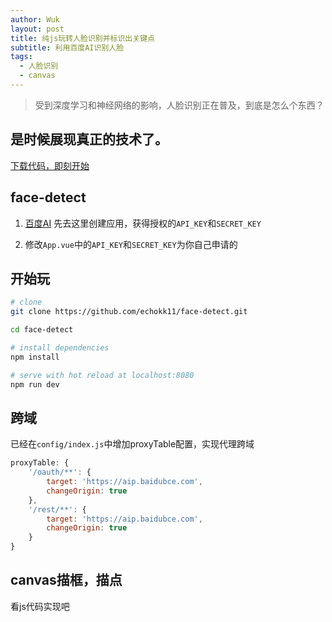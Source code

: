 ```yaml
---
author: Wuk
layout: post
title: 纯js玩转人脸识别并标识出关键点
subtitle: 利用百度AI识别人脸
tags:
  - 人脸识别
  - canvas
---
```


> 受到深度学习和神经网络的影响，人脸识别正在普及，到底是怎么个东西？

## 是时候展现真正的技术了。

[下载代码，即刻开始](https://github.com/echokk11/face-detect)

## face-detect

1. [百度AI](https://console.bce.baidu.com/ai/?_=1523436939436&fromai=1#/ai/face/overview/index)
先去这里创建应用，获得授权的`API_KEY`和`SECRET_KEY`

2. 修改`App.vue`中的`API_KEY`和`SECRET_KEY`为你自己申请的

## 开始玩
``` bash
# clone
git clone https://github.com/echokk11/face-detect.git

cd face-detect

# install dependencies
npm install

# serve with hot reload at localhost:8080
npm run dev
```

## 跨域
已经在`config/index.js`中增加proxyTable配置，实现代理跨域
```javascript
proxyTable: {
    '/oauth/**': {
        target: 'https://aip.baidubce.com',
        changeOrigin: true
    },
    '/rest/**': {
        target: 'https://aip.baidubce.com',
        changeOrigin: true
    }
}
```

## canvas描框，描点
看js代码实现吧
